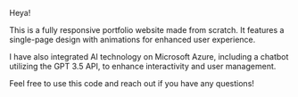 Heya!

This is a fully responsive portfolio website made from scratch. It features a single-page design with animations for enhanced user experience.

I have also integrated AI technology on Microsoft Azure, including a chatbot utilizing the GPT 3.5 API, to enhance interactivity and user management.

Feel free to use this code and reach out if you have any questions!
